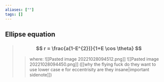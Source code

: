 ```yaml
---
aliases: [""]
tags: []
---
```


## Ellipse equation

> ### $$ r =  \frac{a(1-E^{2})}{1+E \cos \theta} $$ 
>> where:
>> ![[Pasted image 20221028094512.png]]
>> ![[Pasted image 20221028094450.png]]
>> ([[why the flying fuck do they want to use lower case e for eccentrisity are they insane|important sidenote]])
